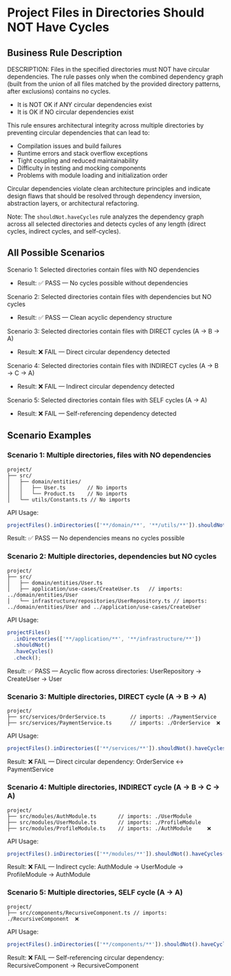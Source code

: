 # Project Files in Directories Should NOT Have Cycles

## Business Rule Description

DESCRIPTION: Files in the specified directories must NOT have circular dependencies. The rule passes only when the combined dependency graph (built from the union of all files matched by the provided directory patterns, after exclusions) contains no cycles.

- It is NOT OK if ANY circular dependencies exist
- It is OK if NO circular dependencies exist

This rule ensures architectural integrity across multiple directories by preventing circular dependencies that can lead to:

- Compilation issues and build failures
- Runtime errors and stack overflow exceptions
- Tight coupling and reduced maintainability
- Difficulty in testing and mocking components
- Problems with module loading and initialization order

Circular dependencies violate clean architecture principles and indicate design flaws that should be resolved through dependency inversion, abstraction layers, or architectural refactoring.

Note: The `shouldNot.haveCycles` rule analyzes the dependency graph across all selected directories and detects cycles of any length (direct cycles, indirect cycles, and self-cycles).

## All Possible Scenarios

Scenario 1: Selected directories contain files with NO dependencies

- Result: ✅ PASS — No cycles possible without dependencies

Scenario 2: Selected directories contain files with dependencies but NO cycles

- Result: ✅ PASS — Clean acyclic dependency structure

Scenario 3: Selected directories contain files with DIRECT cycles (A → B → A)

- Result: ❌ FAIL — Direct circular dependency detected

Scenario 4: Selected directories contain files with INDIRECT cycles (A → B → C → A)

- Result: ❌ FAIL — Indirect circular dependency detected

Scenario 5: Selected directories contain files with SELF cycles (A → A)

- Result: ❌ FAIL — Self-referencing dependency detected

## Scenario Examples

### Scenario 1: Multiple directories, files with NO dependencies

```
project/
├── src/
│   ├── domain/entities/
│   │   ├── User.ts       // No imports
│   │   └── Product.ts    // No imports
│   └── utils/Constants.ts // No imports
```

API Usage:

```typescript
projectFiles().inDirectories(['**/domain/**', '**/utils/**']).shouldNot().haveCycles().check();
```

Result: ✅ PASS — No dependencies means no cycles possible

### Scenario 2: Multiple directories, dependencies but NO cycles

```
project/
├── src/
│   ├── domain/entities/User.ts
│   ├── application/use-cases/CreateUser.ts   // imports: ../domain/entities/User
│   └── infrastructure/repositories/UserRepository.ts // imports: ../domain/entities/User and ../application/use-cases/CreateUser
```

API Usage:

```typescript
projectFiles()
  .inDirectories(['**/application/**', '**/infrastructure/**'])
  .shouldNot()
  .haveCycles()
  .check();
```

Result: ✅ PASS — Acyclic flow across directories: UserRepository → CreateUser → User

### Scenario 3: Multiple directories, DIRECT cycle (A → B → A)

```
project/
├── src/services/OrderService.ts        // imports: ./PaymentService
├── src/services/PaymentService.ts      // imports: ./OrderService  ❌
```

API Usage:

```typescript
projectFiles().inDirectories(['**/services/**']).shouldNot().haveCycles().check();
```

Result: ❌ FAIL — Direct circular dependency: OrderService ↔ PaymentService

### Scenario 4: Multiple directories, INDIRECT cycle (A → B → C → A)

```
project/
├── src/modules/AuthModule.ts       // imports: ./UserModule
├── src/modules/UserModule.ts       // imports: ./ProfileModule
├── src/modules/ProfileModule.ts    // imports: ./AuthModule     ❌
```

API Usage:

```typescript
projectFiles().inDirectories(['**/modules/**']).shouldNot().haveCycles().check();
```

Result: ❌ FAIL — Indirect cycle: AuthModule → UserModule → ProfileModule → AuthModule

### Scenario 5: Multiple directories, SELF cycle (A → A)

```
project/
├── src/components/RecursiveComponent.ts // imports: ./RecursiveComponent  ❌
```

API Usage:

```typescript
projectFiles().inDirectories(['**/components/**']).shouldNot().haveCycles().check();
```

Result: ❌ FAIL — Self-referencing circular dependency: RecursiveComponent → RecursiveComponent
